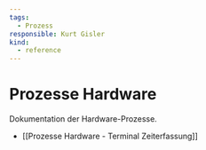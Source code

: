 ```yaml
---
tags:
  - Prozess
responsible: Kurt Gisler
kind:
  - reference
---
```

# Prozesse Hardware

Dokumentation der Hardware-Prozesse.

* [[Prozesse Hardware - Terminal Zeiterfassung]]